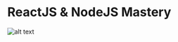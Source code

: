 # ReactJS & NodeJS Mastery
![alt text](<DALL·E 2025-03-06 14.21.48 - A Bollywood-style love triangle poster inspired by 'Pati Patni Aur Woh', featuring a young developer in the center looking confused. On one side, a wo.webp>)